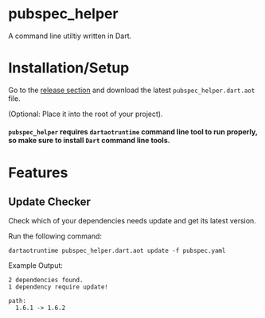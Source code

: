 # pubspec_helper

A command line utiltiy written in Dart.

# Installation/Setup

Go to the [release section](https://github.com/gurleensethi/pubspec_helper/releases) and download the latest `pubspec_helper.dart.aot` file.

(Optional: Place it into the root of your project).

#### `pubspec_helper` requires `dartaotruntime` command line tool to run properly, so make sure to install `Dart` command line tools.

# Features

## Update Checker

Check which of your dependencies needs update and get its latest version.

Run the following command:
```shell
dartaotruntime pubspec_helper.dart.aot update -f pubspec.yaml
```

Example Output:
```
2 dependencies found.
1 dependency require update!

path:
  1.6.1 -> 1.6.2
```